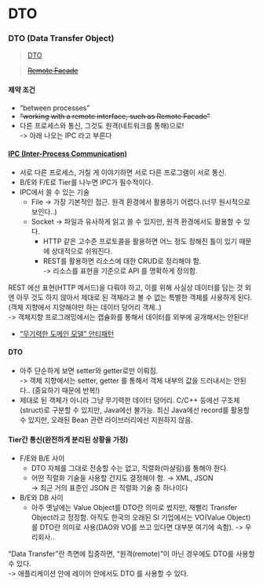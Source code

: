 # DTO

### DTO (Data Transfer Object)

> [DTO](https://martinfowler.com/eaaCatalog/dataTransferObject.html)

> [~~Remote Facade~~](https://martinfowler.com/eaaCatalog/remoteFacade.html)

#### **제약 조건**

* “between processes”
* ~~“working with a remote interface, such as Remote Facade”~~
* 다른 프로세스와 통신, 그것도 원격(네트워크를 통해)으로!\
  \-> 아래 나오는 IPC 라고 부른다

#### [**IPC (Inter-Process Communication)**](https://ko.wikipedia.org/wiki/%ED%94%84%EB%A1%9C%EC%84%B8%EC%8A%A4\_%EA%B0%84\_%ED%86%B5%EC%8B%A0)

* 서로 다른 프로세스, 거칠 게 이야기하면 서로 다른 프로그램이 서로 통신.
* B/E와 F/E로 Tier를 나누면 IPC가 필수적이다.
* IPC에서 쓸 수 있는 기술
  * File → 가장 기본적인 접근. 원격 환경에서 활용하기 어렵다.(너무 원시적으로 보인다..)
  * Socket → 파일과 유사하게 읽고 쓸 수 있지만, 원격 환경에서도 활용할 수 있다.
    * HTTP 같은 고수준 프로토콜을 활용하면 어느 정도 정해진 틀이 있기 때문에 상대적으로 쉬워진다.
    * REST를 활용하면 리소스에 대한 CRUD로 정리해야 함.\
      \-> 리소스를 표현을 기준으로 API 를 명확하게 정의함.&#x20;

REST 에선 표현(HTTP 메서드)을 다뤄야 하고, 이를 위해 사실상 데이터를 담는 것 외엔 아무 것도 하지 않아서 제대로 된 객체라고 볼 수 없는 특별한 객체를 사용하게 된다.(객체 지향에서 지양해야만 하는 데이터 덩어리 객체..)\
\->  객체지향 프로그래밍에서는 캡슐화를 통해서 데이터를 외부에 공개해서는 안된다!

* [“무기력한 도메인 모델” 안티패턴](https://martinfowler.com/bliki/AnemicDomainModel.html)

#### **DTO**

* 아주 단순하게 보면 setter와 getter로만 이뤄짐.\
  \-> 객체 지향에서는 setter, getter 를 통해서 객체 내부의 값을 드러내서는 안된다.. (중요하기 때문에 반복!)
* 제대로 된 객체가 아니라 그냥 무기력한 데이터 덩어리. C/C++ 등에선 구조체(struct)로 구분할 수 있지만, Java에선 불가능. 최신 Java에선 record를 활용할 수 있지만, 오래된 Bean 관련 라이브러리에선 지원하지 않음.

#### **Tier간 통신(완전하게 분리된 상황을 가정)**

* F/E와 B/E 사이
  * DTO 자체를 그대로 전송할 수는 없고, 직렬화(마샬링)를 통해야 한다.
  * 어떤 직렬화 기술을 사용할 건지도 결정해야 함. → XML, JSON \
    \-> 최근 거의 표준인 JSON 은 직렬화 기술 중 하나이다
* B/E와 DB 사이
  * 아주 옛날에는 Value Object를 DTO란 의미로 썼지만, 재빨리 Transfer Object라고 정정함. 아직도 한국의 오래된 SI 기업에서는 VO(Value Object)를 DTO란 의미로 사용(DAO와 VO를 쓰고 있다면 대부분 여기에 속함). -> 우리회사..

“Data Transfer”란 측면에 집중하면, “원격(remote)”이 아닌 경우에도 DTO를 사용할 수 있다.\
\-> 애플리케이션 안에 레이어 안에서도 DTO 를 사용할 수 있다.
